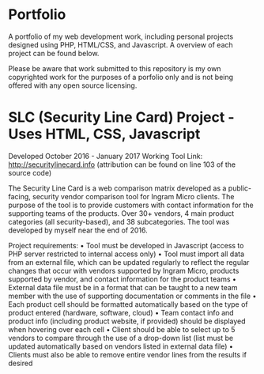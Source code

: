 # Portfolio
A portfolio of my web development work, including personal projects designed using PHP, HTML/CSS, and Javascript.  A overview of each project can be found below.

Please be aware that work submitted to this repository is my own copyrighted work for the purposes of a porfolio only and is not being offered with any open source licensing. 


# SLC (Security Line Card) Project - Uses HTML, CSS, Javascript
Developed October 2016 - January 2017
Working Tool Link: http://securitylinecard.info (attribution can be found on line 103 of the source code)

The Security Line Card is a web comparison matrix developed as a public-facing, security vendor comparison tool for Ingram Micro clients.  The purpose of the tool is to provide customers with contact information for the supporting teams of the products.  Over 30+ vendors, 4 main product categories (all security-based), and 38 subcategories.  The tool was developed by myself near the end of 2016.

Project requirements:
•	Tool must be developed in Javascript (access to PHP server restricted to internal access only)
•	Tool must import all data from an external file, which can be updated regularly to reflect the regular changes that occur with vendors supported by Ingram Micro, products supported by vendor, and contact information for the product teams
•	External data file must be in a format that can be taught to a new team member with the use of supporting documentation or comments in the file
•	Each product cell should be formatted automatically based on the type of product entered (hardware, software, cloud)
•	Team contact info and product info (including product website, if provided) should be displayed when hovering over each cell
•	Client should be able to select up to 5 vendors to compare through the use of a drop-down list (list must be updated automatically based on vendors listed in external data file)
•	Clients must also be able to remove entire vendor lines from the results if desired

